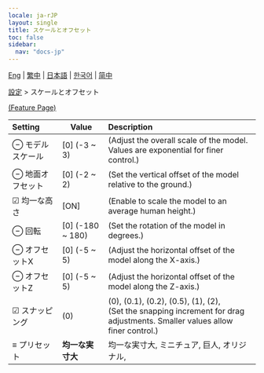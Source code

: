 ```yaml
---
locale: ja-rJP
layout: single
title: スケールとオフセット
toc: false
sidebar:
  nav: "docs-jp"
---
```

[Eng](/dancexr/menu/2025.4/actor/scale_n_offset) | [繁中](/tw/dancexr/menu/2025.4/actor/scale_n_offset) | [日本語](/jp/dancexr/menu/2025.4/actor/scale_n_offset) | [한국어](/kr/dancexr/menu/2025.4/actor/scale_n_offset) | [简中](/zh/dancexr/menu/2025.4/actor/scale_n_offset)

[設定](../menu#設定) > スケールとオフセット



[(Feature Page)](/jp/dancexr/features/scale_n_offset)

| Setting | Value | Description |
| :--- | --- | :--- |
|  ⊖ モデルスケール| [0] (-3 ~ 3) | (Adjust the overall scale of the model. Values are exponential for finer control.)
|  ⊖ 地面オフセット| [0] (-2 ~ 2) | (Set the vertical offset of the model relative to the ground.)
|  ☑ 均一な高さ| [ON] | (Enable to scale the model to an average human height.)
|  ⊖ 回転| [0] (-180 ~ 180) | (Set the rotation of the model in degrees.)
|  ⊖ オフセットX| [0] (-5 ~ 5) | (Adjust the horizontal offset of the model along the X-axis.)
|  ⊖ オフセットZ| [0] (-5 ~ 5) | (Adjust the horizontal offset of the model along the Z-axis.)
| ☑ スナッピング| (0) | (0), (0.1), (0.2), (0.5), (1), (2), <br/>(Set the snapping increment for drag adjustments. Smaller values allow finer control.)
|  ≡ プリセット| **均一な実寸大** | 均一な実寸大, ミニチュア, 巨人, オリジナル,  |
